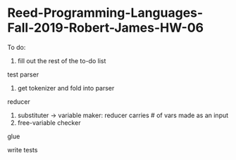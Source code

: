 # Reed-Programming-Languages-Fall-2019-Robert-James-HW-06

To do:
  1. fill out the rest of the to-do list

test parser
  1. get tokenizer and fold into parser

reducer
  1. substituter
      -> variable maker: reducer carries # of vars made as an input
  2. free-variable checker

glue

write tests
